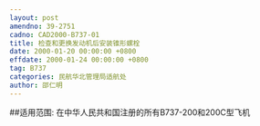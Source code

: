 ```yaml
---
layout: post
amendno: 39-2751
cadno: CAD2000-B737-01
title: 检查和更换发动机后安装锥形螺栓
date: 2000-01-20 00:00:00 +0800
effdate: 2000-01-24 00:00:00 +0800
tag: B737
categories: 民航华北管理局适航处
author: 邵仁明
---
```


##适用范围:
在中华人民共和国注册的所有B737-200和200C型飞机

